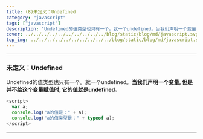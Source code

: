 ```yaml
---
title: (8)未定义：Undefined
category: "javascript"
tags: ["javascript"]
description: "Undefined的值类型也只有一个。就一个undefined。当我们声明一个变量, 但是并不给这个变量赋值时, 它的值就是undefined。"
cover: ../../../../../../../../../../blog/static/blog/md/javascript.svg
top_img: ../../../../../../../../../../blog/static/blog/md/javascript.svg
---
```


***

### 未定义：Undefined


Undefined的值类型也只有一个。就一个undefined。**当我们声明一个变量, 但是并不给这个变量赋值时, 它的值就是undefined**。


```js js
<script>
  var a;
  console.log("a的值是：" + a);
  console.log("a的值类型是：" + typeof a);
</script>
```


***